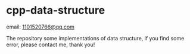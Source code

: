 # cpp-data-structure

email: 1101520766@qq.com

The repository some implementations of data structure, if you find some error, please contact me, thank you!